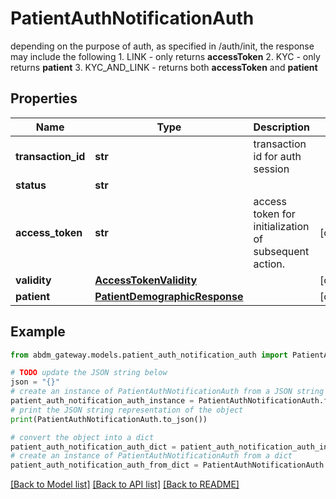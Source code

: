 # PatientAuthNotificationAuth

depending on the purpose of auth, as specified in /auth/init, the response may include the following    1. LINK - only returns **accessToken**   2. KYC - only returns **patient**   3. KYC_AND_LINK - returns both **accessToken** and **patient** 

## Properties

Name | Type | Description | Notes
------------ | ------------- | ------------- | -------------
**transaction_id** | **str** | transaction id for auth session | 
**status** | **str** |  | 
**access_token** | **str** | access token for initialization of subsequent action. | [optional] 
**validity** | [**AccessTokenValidity**](AccessTokenValidity.md) |  | [optional] 
**patient** | [**PatientDemographicResponse**](PatientDemographicResponse.md) |  | [optional] 

## Example

```python
from abdm_gateway.models.patient_auth_notification_auth import PatientAuthNotificationAuth

# TODO update the JSON string below
json = "{}"
# create an instance of PatientAuthNotificationAuth from a JSON string
patient_auth_notification_auth_instance = PatientAuthNotificationAuth.from_json(json)
# print the JSON string representation of the object
print(PatientAuthNotificationAuth.to_json())

# convert the object into a dict
patient_auth_notification_auth_dict = patient_auth_notification_auth_instance.to_dict()
# create an instance of PatientAuthNotificationAuth from a dict
patient_auth_notification_auth_from_dict = PatientAuthNotificationAuth.from_dict(patient_auth_notification_auth_dict)
```
[[Back to Model list]](../README.md#documentation-for-models) [[Back to API list]](../README.md#documentation-for-api-endpoints) [[Back to README]](../README.md)


